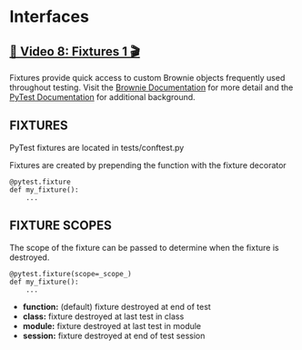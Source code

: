 # Interfaces

## [🎥 Video 8: Fixtures 1 🎬](https://youtu.be/YrGuC45GkQc)


Fixtures provide quick access to custom Brownie objects frequently used throughout testing.  Visit the [Brownie Documentation](https://eth-brownie.readthedocs.io/en/stable/tests-pytest-intro.html#fixtures) for more detail and the [PyTest Documentation]( https://docs.pytest.org/en/6.2.x/) for additional background.


## FIXTURES

PyTest fixtures are located in tests/conftest.py

Fixtures are created by prepending the function with the fixture decorator

	@pytest.fixture
	def my_fixture():
		...


## FIXTURE SCOPES
The scope of the fixture can be passed to determine when the fixture is destroyed.

	@pytest.fixture(scope=_scope_)
	def my_fixture():
		...

  * **function:** (default) fixture destroyed at end of test
  * **class:** fixture destroyed at last test in class
  * **module:** fixture destroyed at last test in module
  * **session:** fixture destroyed at end of test session

